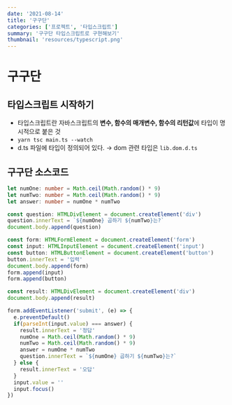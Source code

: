```yaml
---
date: '2021-08-14'
title: '구구단'
categories: ['프로젝트', '타입스크립트']
summary: '구구단 타입스크립트로 구현해보기'
thumbnail: 'resources/typescript.png'
---
```


# 구구단

## 타입스크립트 시작하기
- 타입스크립트란 자바스크립트의 **변수, 함수의 매개변수, 함수의 리턴값**에 타입이 명시적으로 붙은 것
- `yarn tsc main.ts --watch`
- d.ts 파일에 타입이 정의되어 있다. → dom 관련 타입은 `lib.dom.d.ts`

## 구구단 소스코드
```ts
let numOne: number = Math.ceil(Math.random() * 9)
let numTwo: number = Math.ceil(Math.random() * 9)
let answer: number = numOne * numTwo

const question: HTMLDivElement = document.createElement('div')
question.innerText = `${numOne} 곱하기 ${numTwo}는?`
document.body.append(question)

const form: HTMLFormElement = document.createElement('form')
const input: HTMLInputElement = document.createElement('input')
const button: HTMLButtonElement = document.createElement('button')
button.innerText = '입력'
document.body.append(form)
form.append(input)
form.append(button)

const result: HTMLDivElement = document.createElement('div')
document.body.append(result)

form.addEventListener('submit', (e) => {
  e.preventDefault()
  if(parseInt(input.value) === answer) {
    result.innerText = '정답'
    numOne = Math.ceil(Math.random() * 9)
    numTwo = Math.ceil(Math.random() * 9)
    answer = numOne * numTwo
    question.innerText = `${numOne} 곱하기 ${numTwo}는?`
  } else {
    result.innerText = '오답'
  }
  input.value = ''
  input.focus()
})
```